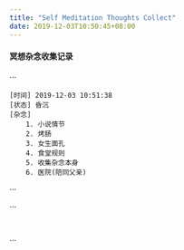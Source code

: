```yaml
---
title: "Self Meditation Thoughts Collect"
date: 2019-12-03T10:50:45+08:00
---
```



#### 冥想杂念收集记录

···
```textmate
[时间] 2019-12-03 10:51:38
[状态] 昏沉
[杂念]
    1. 小说情节
    2. 烤肠
    3. 女生面孔
    4. 食堂规则
    5. 收集杂念本身
    6. 医院(陪同父亲)
```
···

···
```textmate


```
···

